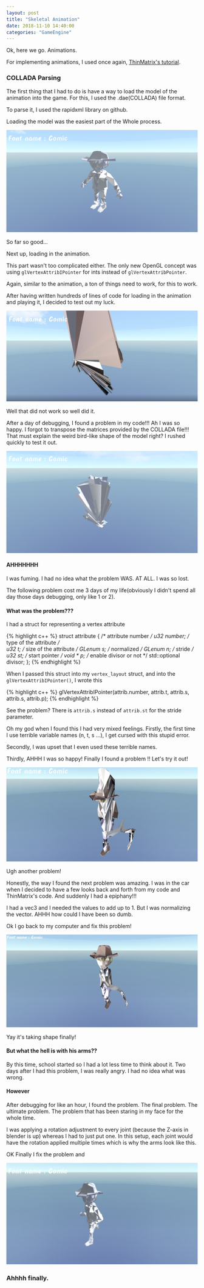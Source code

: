 ```yaml
---
layout: post
title: "Skeletal Animation"
date: 2018-11-10 14:40:00
categories: "GameEngine"
---
```


Ok, here we go. Animations.

For implementing animations, I used once again, [ThinMatrix's tutorial](https://www.youtube.com/watch?v=f3Cr8Yx3GGA).

### COLLADA Parsing

The first thing that I had to do is have a way to load the model of the animation into the game. For this, I used the .dae(COLLADA) file format.

To parse it, I used the rapidxml library on github.

Loading the model was the easiest part of the Whole process.

![photo](/assets/model.PNG)

So far so good...

Next up, loading in the animation.

This part wasn't too complicated either. The only new OpenGL concept was using `glVertexAttribIPointer` for ints instead of `glVertexAttribPointer`.

Again, similar to the animation, a ton of things need to work, for this to work.

After having written hundreds of lines of code for loading in the animation and playing it, I decided to test out my luck.

![photo](/assets/fail1.PNG)

Well that did not work so well did it.

After a day of debugging, I found a problem in my code!!! Ah I was so happy. I forgot to transpose the matrices provided by the COLLADA file!!! That must explain the weird bird-like shape of the model right? I rushed quickly to test it out.

![photo](/assets/fail2.PNG)

#### AHHHHHHH

I was fuming. I had no idea what the problem WAS. AT ALL. I was so lost.

The following problem cost me 3 days of my life(obviously I didn't spend all day those days debugging, only like 1 or 2).

#### What was the problem???

I had a struct for representing a vertex attribute

{% highlight c++ %}
struct attribute
{
	/* attribute number */
	u32 number;	
	/* type of the attribute */		
	u32 t;
	/* size of the attribute */
	GLenum s;
	/* normalized */
	GLenum n;
	/* stride */
	u32 st;
	/* start pointer */
	void * p;
	/* enable divisor or not */
	std::optional<i32> divisor;
};
{% endhighlight %}

When I passed this struct into my `vertex_layout` struct, and into the `glVertexAttribIPointer()`, I wrote this

{% highlight c++ %}
glVertexAttribIPointer(attrib.number, attrib.t, attrib.s, attrib.s, attrib.p);
{% endhighlight %}

See the problem? There is `attrib.s` instead of `attrib.st` for the stride parameter.

Oh my god when I found this I had very mixed feelings. Firstly, the first time I use terrible variable names (n, t, s ...), I get cursed with this stupid error.

Secondly, I was upset that I even used these terrible names.

Thirdly, AHHH I was so happy! Finally I found a problem !! Let's try it out!

![photo](/assets/fail3.PNG)

Ugh another problem!

Honestly, the way I found the next problem was amazing. I was in the car when I decided to have a few looks back and forth from my code and ThinMatrix's code. And suddenly I had a epiphany!!!

I had a vec3 and I needed the values to add up to 1. But I was normalizing the vector. AHHH how could I have been so dumb.

Ok I go back to my computer and fix this problem!

![photo](/assets/fail4.PNG)

Yay it's taking shape finally!

#### But what the hell is with his arms??

By this time, school started so I had a lot less time to think about it. Two days after I had this problem, I was really angry. I had no idea what was wrong.

#### However

After debugging for like an hour, I found the problem. The final problem. The ultimate problem. The problem that has been staring in my face for the whole time.

I was applying a rotation adjustment to every joint (because the Z-axis in blender is up) whereas I had to just put one. In this setup, each joint would have the rotation applied multiple times which is why the arms look like this.

OK Finally I fix the problem and

![photo](/assets/success.PNG)

### Ahhhh finally.

